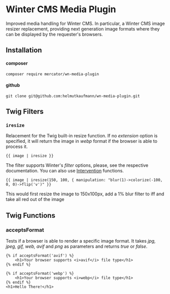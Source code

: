 # Winter CMS Media Plugin
Improved media handling for Winter CMS. In particular, a Winter CMS image resizer replacement, 
providing next generation image formats where they can be displayed by the requester's browsers.

## Installation
#### composer
```
composer require mercator/wn-media-plugin
```

#### github
```
git clone git@github.com:helmutkaufmann/wn-media-plugin.git
```

## Twig Filters

### ```iresize```
Relacement for the Twig built-in resize function. If no *extension* option is specified, 
it will return the image in *webp* format if the browser is able to process it.
```
{{ image | iresize }}
```

The filter supports Winter's *filter* options, please, see the respective documentation.
You can also use [Intervention](http://image.intervention.io) functions.
```
{{ image | iresize(150, 100, { manipulation: "blur(1)->colorize(-100, 0, 0)->flip('v')" }}
```
This would first resize the image to 150x100px, add a 1% blur filter to iff and take all red out of the image

## Twig Functions
### acceptsFormat
Tests if a browser is able to render a specific image format. It takes *jpg, jpeg, gif, web, avif* and *png* 
as parameters and returns *true* or *false*.

```
{% if acceptsFormat('avif') %}
    <h1>Your browser supports <i>avif</i> file type</h1>
{% endif %}

{% if acceptsFormat('webp') %}
    <h1>Your browser supports <i>webp</i> file type</h1>
{% endif %}
<h1>Hello There!</h1>
```
